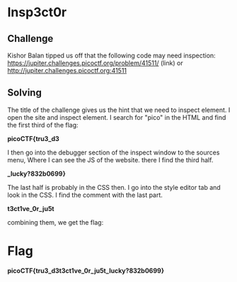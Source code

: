# Insp3ct0r

## Challenge

Kishor Balan tipped us off that the following code may need inspection: https://jupiter.challenges.picoctf.org/problem/41511/ (link) or http://jupiter.challenges.picoctf.org:41511

## Solving

The title of the challenge gives us the hint that we need to inspect element. I open the site and inspect element. I search for "pico" in the HTML and find the first third of the flag:

**picoCTF{tru3_d3**

I then go into the debugger section of the inspect window to the sources menu, Where I can see the JS of the website. there I find the third half.

**_lucky?832b0699}**

The last half is probably in the CSS then. I go into the style editor tab and look in the CSS. I find the comment with the last part.

**t3ct1ve_0r_ju5t**

combining them, we get the flag:

# Flag

**picoCTF{tru3_d3t3ct1ve_0r_ju5t_lucky?832b0699}**